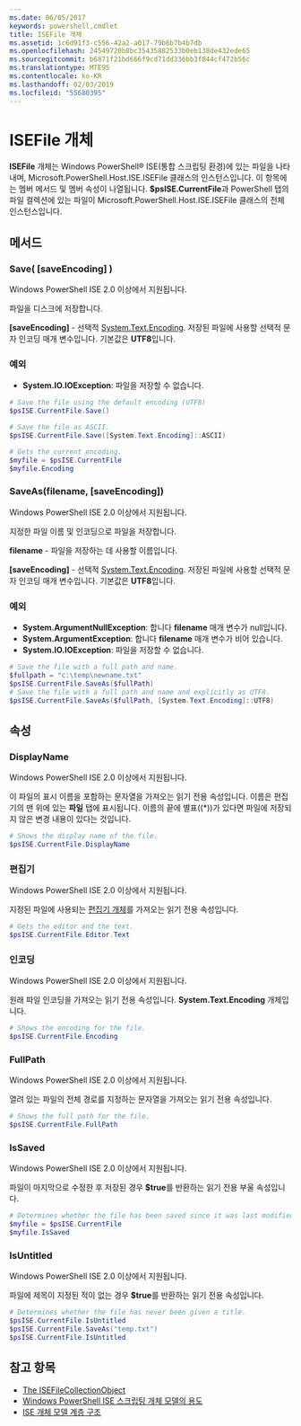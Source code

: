 ```yaml
---
ms.date: 06/05/2017
keywords: powershell,cmdlet
title: ISEFile 개체
ms.assetid: 1c6d91f3-c556-42a2-a017-79b6b7b4b7db
ms.openlocfilehash: 24549720b8bc35435882533b0eb138de432ede65
ms.sourcegitcommit: b6871f21bd666f9cd71dd336bb3f844cf472b56c
ms.translationtype: MTE95
ms.contentlocale: ko-KR
ms.lasthandoff: 02/03/2019
ms.locfileid: "55680395"
---
```

# <a name="the-isefile-object"></a>ISEFile 개체

**ISEFile** 개체는 Windows PowerShell® ISE(통합 스크립팅 환경)에 있는 파일을 나타내며, Microsoft.PowerShell.Host.ISE.ISEFile 클래스의 인스턴스입니다. 이 항목에는 멤버 메서드 및 멤버 속성이 나열됩니다. **$psISE.CurrentFile**과 PowerShell 탭의 파일 컬렉션에 있는 파일이 Microsoft.PowerShell.Host.ISE.ISEFile 클래스의 전체 인스턴스입니다.

## <a name="methods"></a>메서드

### <a name="save-saveencoding-"></a>Save\( \[saveEncoding\] \)

Windows PowerShell ISE 2.0 이상에서 지원됩니다.

파일을 디스크에 저장합니다.

**\[saveEncoding\]** - 선택적 [System.Text.Encoding](https://msdn.microsoft.com/library/system.text.encoding.aspx). 저장된 파일에 사용할 선택적 문자 인코딩 매개 변수입니다. 기본값은 **UTF8**입니다.

### <a name="exceptions"></a>예외

- **System.IO.IOException**: 파일을 저장할 수 없습니다.

```powershell
# Save the file using the default encoding (UTF8)
$psISE.CurrentFile.Save()

# Save the file as ASCII.
$psISE.CurrentFile.Save([System.Text.Encoding]::ASCII)

# Gets the current encoding.
$myfile = $psISE.CurrentFile
$myfile.Encoding
```

### <a name="saveasfilename-saveencoding"></a>SaveAs\(filename, \[saveEncoding\]\)

Windows PowerShell ISE 2.0 이상에서 지원됩니다.

지정한 파일 이름 및 인코딩으로 파일을 저장합니다.

**filename** - 파일을 저장하는 데 사용할 이름입니다.

**\[saveEncoding\]** - 선택적 [System.Text.Encoding](https://msdn.microsoft.com/library/system.text.encoding.aspx). 저장된 파일에 사용할 선택적 문자 인코딩 매개 변수입니다. 기본값은 **UTF8**입니다.

### <a name="exceptions"></a>예외

- **System.ArgumentNullException**: 합니다 **filename** 매개 변수가 null입니다.
- **System.ArgumentException**: 합니다 **filename** 매개 변수가 비어 있습니다.
- **System.IO.IOException**: 파일을 저장할 수 없습니다.

```powershell
# Save the file with a full path and name.
$fullpath = "c:\temp\newname.txt"
$psISE.CurrentFile.SaveAs($fullPath)
# Save the file with a full path and name and explicitly as UTF8.
$psISE.CurrentFile.SaveAs($fullPath, [System.Text.Encoding]::UTF8)
```

## <a name="properties"></a>속성

### <a name="displayname"></a>DisplayName

Windows PowerShell ISE 2.0 이상에서 지원됩니다.

이 파일의 표시 이름을 포함하는 문자열을 가져오는 읽기 전용 속성입니다. 이름은 편집기의 맨 위에 있는 **파일** 탭에 표시됩니다. 이름의 끝에 별표(\(\*\))가 있다면 파일에 저장되지 않은 변경 내용이 있다는 것입니다.

```powershell
# Shows the display name of the file.
$psISE.CurrentFile.DisplayName
```

### <a name="editor"></a>편집기

Windows PowerShell ISE 2.0 이상에서 지원됩니다.

지정된 파일에 사용되는 [편집기 개체](The-ISEEditor-Object.md)를 가져오는 읽기 전용 속성입니다.

```powershell
# Gets the editor and the text.
$psISE.CurrentFile.Editor.Text
```

### <a name="encoding"></a>인코딩

Windows PowerShell ISE 2.0 이상에서 지원됩니다.

원래 파일 인코딩을 가져오는 읽기 전용 속성입니다. **System.Text.Encoding** 개체입니다.

```powershell
# Shows the encoding for the file.
$psISE.CurrentFile.Encoding
```

### <a name="fullpath"></a>FullPath

Windows PowerShell ISE 2.0 이상에서 지원됩니다.

열려 있는 파일의 전체 경로를 지정하는 문자열을 가져오는 읽기 전용 속성입니다.

```powershell
# Shows the full path for the file.
$psISE.CurrentFile.FullPath
```

### <a name="issaved"></a>IsSaved

Windows PowerShell ISE 2.0 이상에서 지원됩니다.

파일이 마지막으로 수정한 후 저장된 경우 **$true**를 반환하는 읽기 전용 부울 속성입니다.

```powershell
# Determines whether the file has been saved since it was last modified.
$myfile = $psISE.CurrentFile
$myfile.IsSaved
```

### <a name="isuntitled"></a>IsUntitled

Windows PowerShell ISE 2.0 이상에서 지원됩니다.

파일에 제목이 지정된 적이 없는 경우 **$true**를 반환하는 읽기 전용 속성입니다.

```powershell
# Determines whether the file has never been given a title.
$psISE.CurrentFile.IsUntitled
$psISE.CurrentFile.SaveAs("temp.txt")
$psISE.CurrentFile.IsUntitled
```

## <a name="see-also"></a>참고 항목

- [The ISEFileCollectionObject](The-ISEFileCollection-Object.md)
- [Windows PowerShell ISE 스크립팅 개체 모델의 용도](Purpose-of-the-Windows-PowerShell-ISE-Scripting-Object-Model.md)
- [ISE 개체 모델 계층 구조](The-ISE-Object-Model-Hierarchy.md)